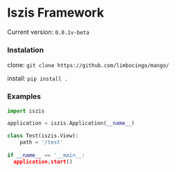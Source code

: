 # Iszis Framework
Current version: `0.0.1v-beta`

### Instalation
clone: `git clone https://github.com/limbocingo/mango/`

install: `pip install .`

### Examples

```python
import iszis

application = iszis.Application(__name__)

class Test(iszis.View):
    path = '/test'
 
if __name__ == '__main__:
  application.start()
```
